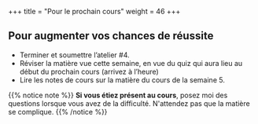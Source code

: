 +++
title = "Pour le prochain cours"
weight = 46
+++

## Pour augmenter vos chances de réussite

- Terminer et soumettre l’atelier #4.
- Réviser la matière vue cette semaine, en vue du quiz qui aura lieu au début du prochain cours (arrivez à l’heure)
- Lire les notes de cours sur la matière du cours de la semaine 5.


{{% notice note %}}
**Si vous étiez présent au cours**, posez moi des questions lorsque vous avez de la difficulté. N'attendez pas que la matière se complique.
{{% /notice %}}
